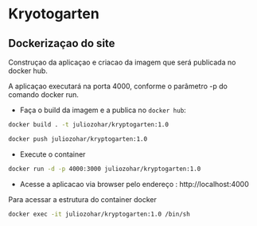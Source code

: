 # Kryotogarten

## Dockerizaçao do site 

Construçao da aplicaçao e criacao da imagem que será publicada no docker hub. 

A aplicaçao executará na porta 4000, conforme o parâmetro -p do comando docker run. 


- Faça o build da imagem e a publica no `docker hub`:

```bash
docker build . -t juliozohar/kryptogarten:1.0

docker push juliozohar/kryptogarten:1.0
```

- Execute o container 

```bash
docker run -d -p 4000:3000 juliozohar/kryptogarten:1.0
```

- Acesse a aplicacao via browser pelo endereço : http://localhost:4000

Para acessar a estrutura do container docker

```bash
docker exec -it juliozohar/kryptogarten:1.0 /bin/sh
```